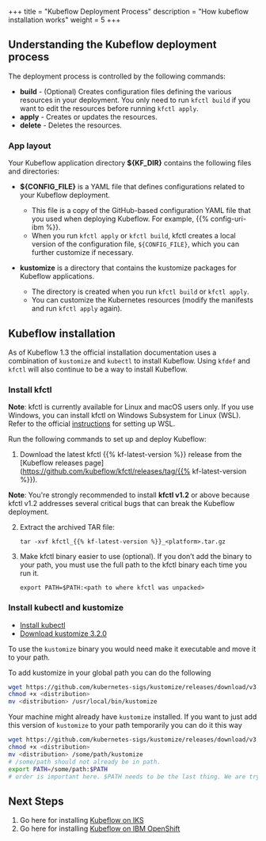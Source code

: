 +++
title = "Kubeflow Deployment Process"
description = "How kubeflow installation works"
weight = 5
+++

## Understanding the Kubeflow deployment process

The deployment process is controlled by the following commands:

* **build** - (Optional) Creates configuration files defining the various
  resources in your deployment. You only need to run `kfctl build` if you want
  to edit the resources before running `kfctl apply`.
* **apply** - Creates or updates the resources.
* **delete** - Deletes the resources.

### App layout

Your Kubeflow application directory **${KF_DIR}** contains the following files and 
directories:

* **${CONFIG_FILE}** is a YAML file that defines configurations related to your 
  Kubeflow deployment.

  * This file is a copy of the GitHub-based configuration YAML file that
    you used when deploying Kubeflow. For example, {{% config-uri-ibm %}}.
  * When you run `kfctl apply` or `kfctl build`, kfctl creates
    a local version of the configuration file, `${CONFIG_FILE}`,
    which you can further customize if necessary.

* **kustomize** is a directory that contains the kustomize packages for Kubeflow applications.
    * The directory is created when you run `kfctl build` or `kfctl apply`.
    * You can customize the Kubernetes resources (modify the manifests and run `kfctl apply` again).

## Kubeflow installation

As of Kubeflow 1.3 the official installation documentation uses a combination of `kustomize` and `kubectl` to install Kubeflow. Using `kfdef` and `kfctl` will also continue to be a way to install Kubeflow. 

### Install kfctl

**Note**: kfctl is currently available for Linux and macOS users only. If you use Windows, you can install kfctl on Windows Subsystem for Linux (WSL). Refer to the official [instructions](https://docs.microsoft.com/en-us/windows/wsl/install-win10) for setting up WSL.

Run the following commands to set up and deploy Kubeflow:

1. Download the latest kfctl {{% kf-latest-version %}} release from the
  [Kubeflow releases 
  page](https://github.com/kubeflow/kfctl/releases/tag/{{% kf-latest-version %}}).
  
  **Note**: You're strongly recommended to install **kfctl v1.2** or above because kfctl v1.2 addresses several critical bugs that can break the Kubeflow deployment.

2. Extract the archived TAR file:

      ```shell
      tar -xvf kfctl_{{% kf-latest-version %}}_<platform>.tar.gz
      ```
3. Make kfctl binary easier to use (optional). If you don’t add the binary to your path, you must use the full path to the kfctl binary each time you run it.

      ```shell
      export PATH=$PATH:<path to where kfctl was unpacked>
      ```

### Install kubectl and kustomize

* [Install kubectl](https://kubernetes.io/docs/tasks/tools/#kubectl) 
* [Download kustomize 3.2.0](https://github.com/kubernetes-sigs/kustomize/releases/tag/v3.2.0)

To use the `kustomize` binary you would need make it executable and move it to your path.

To add kustomize in your global path you can do the following

```bash
wget https://github.com/kubernetes-sigs/kustomize/releases/download/v3.2.0/<distribution>
chmod +x <distribution>
mv <distribution> /usr/local/bin/kustomize
```

Your machine might already have `kustomize` installed. If you want to just add this version of `kustomize` to your path temporarily you can do it this way

```bash
wget https://github.com/kubernetes-sigs/kustomize/releases/download/v3.2.0/<distribution>
chmod +x <distribution>
mv <distribution> /some/path/kustomize
# /some/path should not already be in path. 
export PATH=/some/path:$PATH
# order is important here. $PATH needs to be the last thing. We are trying to put our kustomize before the kustomize installtion in system.
```


 ## Next Steps

 1. Go here for installing [Kubeflow on IKS](/docs/ibm/deploy/install-kubeflow-on-iks)
 2. Go here for installing [Kubeflow on IBM OpenShift](/docs/ibm/deploy/install-kubeflow-on-ibm-openshift)
